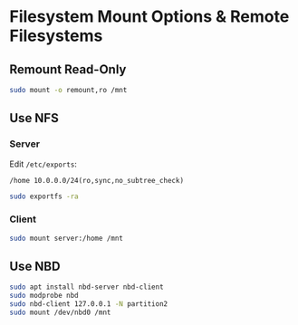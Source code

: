 # Filesystem Mount Options & Remote Filesystems

## Remount Read-Only
```bash
sudo mount -o remount,ro /mnt
```

## Use NFS
### Server
Edit `/etc/exports`:
```
/home 10.0.0.0/24(ro,sync,no_subtree_check)
```
```bash
sudo exportfs -ra
```
### Client
```bash
sudo mount server:/home /mnt
```

## Use NBD
```bash
sudo apt install nbd-server nbd-client
sudo modprobe nbd
sudo nbd-client 127.0.0.1 -N partition2
sudo mount /dev/nbd0 /mnt
```
